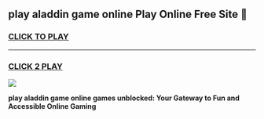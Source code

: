 
## play aladdin game online Play Online Free Site 👋
<h3>
<a href="https://download.freeplayer.one?title=play_aladdin_game_online&ref=21F">CLICK TO PLAY</a></h3>
<hr>

<h3>
<a href="https://download.freeplayer.one?title=play_aladdin_game_online&ref=21F">CLICK 2 PLAY</a>
  
</h3>

<a href="https://download.freeplayer.one?title=play_aladdin_game_online&ref=21F"><img src="https://cdnb.artstation.com/p/assets/images/images/032/539/853/original/anto-thomas-button-gif.gif"></a>


**play aladdin game online games unblocked: Your Gateway to Fun and Accessible Online Gaming**
